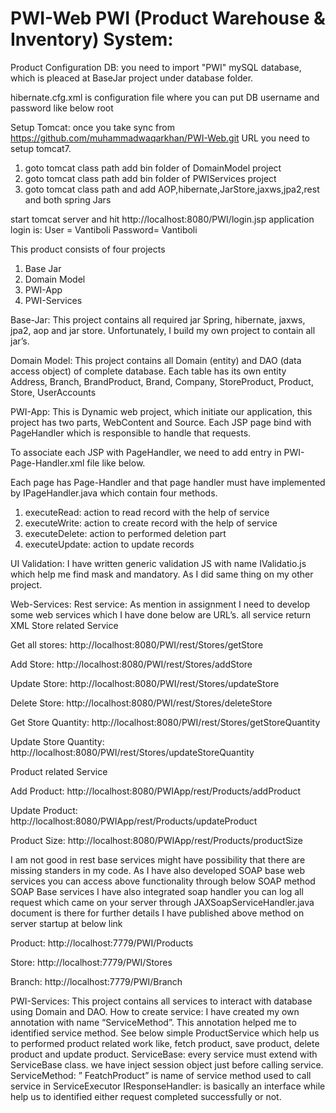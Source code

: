 # PWI-Web PWI (Product Warehouse & Inventory) System:

Product Configuration
DB: you need to import "PWI" mySQL database, which is pleaced at BaseJar project under database folder.

hibernate.cfg.xml is configuration file where you can put DB username and password like below
<property name="hibernate.connection.password"></property>
<property name="hibernate.connection.username">root</property>

Setup Tomcat:
once you take sync from  https://github.com/muhammadwaqarkhan/PWI-Web.git URL you need to setup tomcat7.
 1) goto tomcat class path add bin folder  of DomainModel project
 1) goto tomcat class path add bin folder  of PWIServices project
 2) goto tomcat class path and add AOP,hibernate,JarStore,jaxws,jpa2,rest and both spring Jars
 
start tomcat server and hit http://localhost:8080/PWI/login.jsp 
application login is:
	User 	= Vantiboli
	Password= Vantiboli


This product consists of four projects
1)	Base Jar
2)	Domain Model
3)	PWI-App
4)	PWI-Services

Base-Jar:
This project contains all required jar Spring, hibernate, jaxws, jpa2, aop and jar store. Unfortunately, I build my own project to contain all jar’s. 

Domain Model:
This project contains all Domain (entity) and DAO (data access object) of complete database. Each table has its own entity
Address, Branch, BrandProduct, Brand, Company, StoreProduct, Product, Store, UserAccounts

PWI-App: 
This is Dynamic web project, which initiate our application, this project has two parts, WebContent and Source. Each JSP page bind with PageHandler which is responsible to handle that requests.

To associate each JSP with PageHandler, we need to add entry in PWI-Page-Handler.xml file like below.
 
    
    
Each page has Page-Handler and that page handler must have implemented by IPageHandler.java which contain four methods. 
1)	executeRead: action to read record with the help of service
2)	executeWrite: action to create record with the help of service
3)	executeDelete: action to performed deletion part
4)	executeUpdate: action to update records

UI Validation: I have written generic validation JS with name IValidatio.js which help me find mask and mandatory. As I did same thing on my other project.


Web-Services:
	Rest service: As mention in assignment I need to develop some web services which I have done below are URL’s. all service return XML
Store related Service

Get all stores: 		http://localhost:8080/PWI/rest/Stores/getStore

Add Store:	 	http://localhost:8080/PWI/rest/Stores/addStore

Update Store:	 	http://localhost:8080/PWI/rest/Stores/updateStore

Delete Store:	 	http://localhost:8080/PWI/rest/Stores/deleteStore

Get Store Quantity:	 http://localhost:8080/PWI/rest/Stores/getStoreQuantity

Update Store Quantity:	 http://localhost:8080/PWI/rest/Stores/updateStoreQuantity


Product related Service

Add Product:	 		http://localhost:8080/PWIApp/rest/Products/addProduct

Update Product:	 	http://localhost:8080/PWIApp/rest/Products/updateProduct

Product Size:	 		http://localhost:8080/PWIApp/rest/Products/productSize

I am not good in rest base services might have possibility that there are missing standers in my code. As I have also developed SOAP base web services you can access above functionality through below SOAP method
SOAP Base services
I have also integrated soap handler you can log all request which came on your server through JAXSoapServiceHandler.java document is there for further details
I have published above method on server startup at below link

Product: http://localhost:7779/PWI/Products

Store: http://localhost:7779/PWI/Stores

Branch: http://localhost:7779/PWI/Branch


PWI-Services:
This project contains all services to interact with database using Domain and DAO.
How to create service:
I have created my own annotation with name “ServiceMethod”. This annotation helped me to identified service method.
See below simple ProductService which help us to performed product related work like, fetch product, save product, delete product and update product.
ServiceBase: every service must extend with ServiceBase class. we have inject session object just before calling service.
 ServiceMethod: ” FeatchProduct” is name of service method used to call service in ServiceExecutor 
IResponseHandler: is basically an interface while help us to identified either request completed successfully or not.

